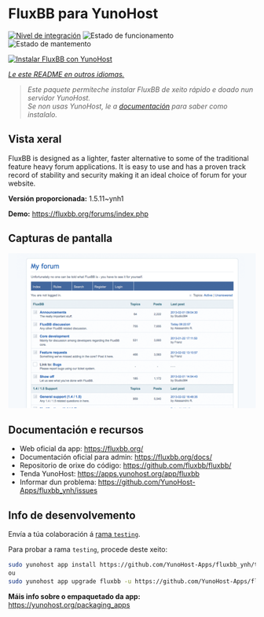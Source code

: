 <!--
NOTA: Este README foi creado automáticamente por <https://github.com/YunoHost/apps/tree/master/tools/readme_generator>
NON debe editarse manualmente.
-->

# FluxBB para YunoHost

[![Nivel de integración](https://dash.yunohost.org/integration/fluxbb.svg)](https://dash.yunohost.org/appci/app/fluxbb) ![Estado de funcionamento](https://ci-apps.yunohost.org/ci/badges/fluxbb.status.svg) ![Estado de mantemento](https://ci-apps.yunohost.org/ci/badges/fluxbb.maintain.svg)

[![Instalar FluxBB con YunoHost](https://install-app.yunohost.org/install-with-yunohost.svg)](https://install-app.yunohost.org/?app=fluxbb)

*[Le este README en outros idiomas.](./ALL_README.md)*

> *Este paquete permíteche instalar FluxBB de xeito rápido e doado nun servidor YunoHost.*  
> *Se non usas YunoHost, le a [documentación](https://yunohost.org/install) para saber como instalalo.*

## Vista xeral

FluxBB is designed as a lighter, faster alternative to some of the traditional feature heavy forum applications. It is easy to use and has a proven track record of stability and security making it an ideal choice of forum for your website.


**Versión proporcionada:** 1.5.11~ynh1

**Demo:** <https://fluxbb.org/forums/index.php>

## Capturas de pantalla

![Captura de pantalla de FluxBB](./doc/screenshots/fluxbb_screenshot.png)

## Documentación e recursos

- Web oficial da app: <https://fluxbb.org/>
- Documentación oficial para admin: <https://fluxbb.org/docs/>
- Repositorio de orixe do código: <https://github.com/fluxbb/fluxbb/>
- Tenda YunoHost: <https://apps.yunohost.org/app/fluxbb>
- Informar dun problema: <https://github.com/YunoHost-Apps/fluxbb_ynh/issues>

## Info de desenvolvemento

Envía a túa colaboración á [rama `testing`](https://github.com/YunoHost-Apps/fluxbb_ynh/tree/testing).

Para probar a rama `testing`, procede deste xeito:

```bash
sudo yunohost app install https://github.com/YunoHost-Apps/fluxbb_ynh/tree/testing --debug
ou
sudo yunohost app upgrade fluxbb -u https://github.com/YunoHost-Apps/fluxbb_ynh/tree/testing --debug
```

**Máis info sobre o empaquetado da app:** <https://yunohost.org/packaging_apps>
